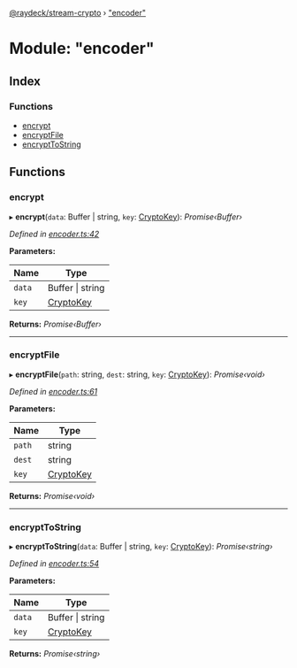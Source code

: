 [@raydeck/stream-crypto](../globals.md) › ["encoder"](_encoder_.md)

# Module: "encoder"

## Index

### Functions

* [encrypt](_encoder_.md#encrypt)
* [encryptFile](_encoder_.md#encryptfile)
* [encryptToString](_encoder_.md#encrypttostring)

## Functions

###  encrypt

▸ **encrypt**(`data`: Buffer | string, `key`: [CryptoKey](_utils_.md#cryptokey)): *Promise‹Buffer›*

*Defined in [encoder.ts:42](https://github.com/rhdeck/stream-crypto/blob/73e7542/src/encoder.ts#L42)*

**Parameters:**

Name | Type |
------ | ------ |
`data` | Buffer &#124; string |
`key` | [CryptoKey](_utils_.md#cryptokey) |

**Returns:** *Promise‹Buffer›*

___

###  encryptFile

▸ **encryptFile**(`path`: string, `dest`: string, `key`: [CryptoKey](_utils_.md#cryptokey)): *Promise‹void›*

*Defined in [encoder.ts:61](https://github.com/rhdeck/stream-crypto/blob/73e7542/src/encoder.ts#L61)*

**Parameters:**

Name | Type |
------ | ------ |
`path` | string |
`dest` | string |
`key` | [CryptoKey](_utils_.md#cryptokey) |

**Returns:** *Promise‹void›*

___

###  encryptToString

▸ **encryptToString**(`data`: Buffer | string, `key`: [CryptoKey](_utils_.md#cryptokey)): *Promise‹string›*

*Defined in [encoder.ts:54](https://github.com/rhdeck/stream-crypto/blob/73e7542/src/encoder.ts#L54)*

**Parameters:**

Name | Type |
------ | ------ |
`data` | Buffer &#124; string |
`key` | [CryptoKey](_utils_.md#cryptokey) |

**Returns:** *Promise‹string›*
